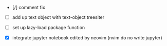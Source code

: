 - [/] comment fix
- [ ] add up text object with text-object treesiter
- [ ] set up lazy-load package function
- [x] integrate jupyter notebook edited by neovim (nvim do no write jupyter)




